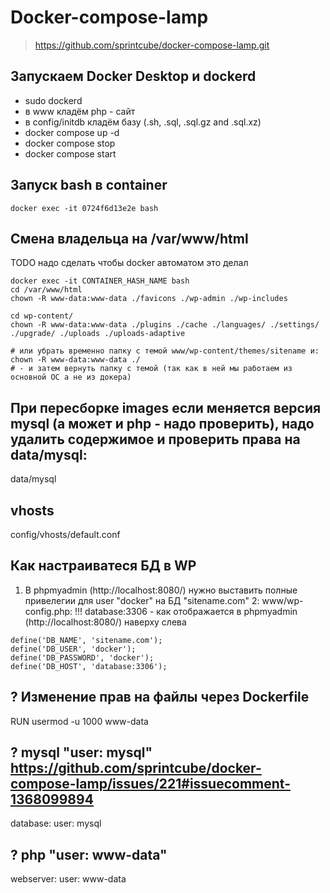 # Docker-compose-lamp
> https://github.com/sprintcube/docker-compose-lamp.git



## Запускаем Docker Desktop и dockerd
* sudo dockerd
* в www кладём php - сайт
* в config/initdb кладём базу (.sh, .sql, .sql.gz and .sql.xz)
* docker compose up -d
* docker compose stop
* docker compose start



## Запуск bash в container
`docker exec -it 0724f6d13e2e bash`



## Смена владельца на /var/www/html
TODO надо сделать чтобы docker автоматом это делал
```
docker exec -it CONTAINER_HASH_NAME bash
cd /var/www/html
chown -R www-data:www-data ./favicons ./wp-admin ./wp-includes

cd wp-content/
chown -R www-data:www-data ./plugins ./cache ./languages/ ./settings/ ./upgrade/ ./uploads ./uploads-adaptive

# или убрать временно папку с темой www/wp-content/themes/sitename и:
chown -R www-data:www-data ./
# - и затем вернуть папку с темой (так как в ней мы работаем из основной ОС а не из докера)
```



## При пересборке images если меняется версия mysql (а может и php - надо проверить), надо удалить содержимое и проверить права на data/mysql:
data/mysql



## vhosts 
config/vhosts/default.conf



## Как настраиватеся БД в WP
1. В phpmyadmin (http://localhost:8080/) нужно выставить полные привелегии для user "docker" на БД "sitename.com"
2: www/wp-config.php:
   !!! database:3306 - как отображается в phpmyadmin (http://localhost:8080/) наверху слева
```
define('DB_NAME', 'sitename.com');
define('DB_USER', 'docker');
define('DB_PASSWORD', 'docker');
define('DB_HOST', 'database:3306');
```



## ? Изменение прав на файлы через Dockerfile
RUN usermod -u 1000 www-data



## ? mysql "user: mysql" https://github.com/sprintcube/docker-compose-lamp/issues/221#issuecomment-1368099894
database:
  user: mysql



## ? php "user: www-data" 
webserver:
  user: www-data